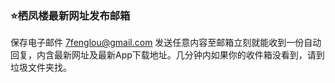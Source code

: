 ### ⭐栖凤楼最新网址发布邮箱<br>
保存电子邮件 [7fenglou@gmail.com](mailto:7fenglou@gmail.com) 发送任意内容至邮箱立刻就能收到一份自动回复，内含最新网址及最新App下载地址。几分钟内如果你的收件箱没看到，请到垃圾文件夹找。
